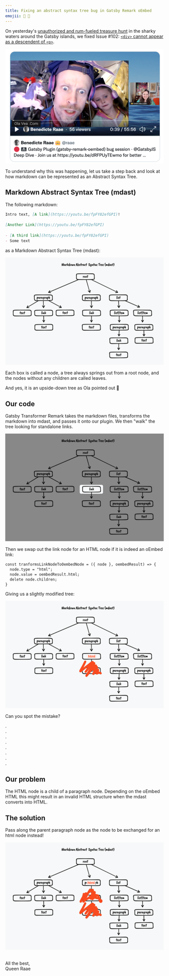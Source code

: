 ```yaml
---
title: Fixing an abstract syntax tree bug in Gatsby Remark oEmbed
emojii: 🌲 🐛
---
```


On yesterday's [unauthorized and rum-fueled treasure hunt](https://youtu.be/dRFPUyTEwmo) in the sharky waters around the Gatsby islands, we fixed Issue #102: [`<div>` cannot appear as a descendent of `<p>`](https://github.com/queen-raae/gatsby-remark-oembed/issues/102).

[![YouTube Screengrab](./youtube-screengrab.png)](https://youtu.be/dRFPUyTEwmo)

To understand why this was happening, let us take a step back and look at how markdown can be represented as an Abstract Syntax Tree.

## Markdown Abstract Syntax Tree (mdast)

The following markdown:

```md
Intro text, [A link](https://youtu.be/fpFY82efGPI)!

[Another Link](https://youtu.be/fpFY82efGPI)

- [A third link](https://youtu.be/fpFY82efGPI)
- Some text
```

as a Markdown Abstract Syntax Tree (mdast):

![Markdown Abstract Syntax Tree](./mdast-1.png)

Each box is called a node, a tree always springs out from a root node, and the nodes without any children are called leaves.

And yes, it is an upside-down tree as Ola pointed out 🤪

## Our code

Gatsby Transformer Remark takes the markdown files, transforms the markdown into mdast, and passes it onto our plugin. We then "walk" the tree looking for standalone links.

![Markdown Abstract Syntax Tree](./mdast-2.png)

Then we swap out the link node for an HTML node if it is indeed an oEmbed link:

```
const tranformsLinkNodeToOembedNode = ({ node }, oembedResult) => {
  node.type = "html";
  node.value = oembedResult.html;
  delete node.children;
}
```

Giving us a slightly modified tree:

![Markdown Abstract Syntax Tree](./mdast-3.png)

Can you spot the mistake?

.  
.  
.  
.  
.  
.  
.  
.

## Our problem

The HTML node is a child of a paragraph node. Depending on the oEmbed HTML this might result in an invalid HTML structure when the mdast converts into HTML.

## The solution

Pass along the parent paragraph node as the node to be exchanged for an html node instead!

![Markdown Abstract Syntax Tree](mdast-4.png)

&nbsp;  
All the best,  
Queen Raae
